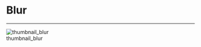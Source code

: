 
# Blur

---

  
![thumbnail_blur](https://studio-assets.supernova.io/design-systems/27883/0774bc7c-dec6-4967-bfae-bccdd1bb973c.png)  
thumbnail_blur  
